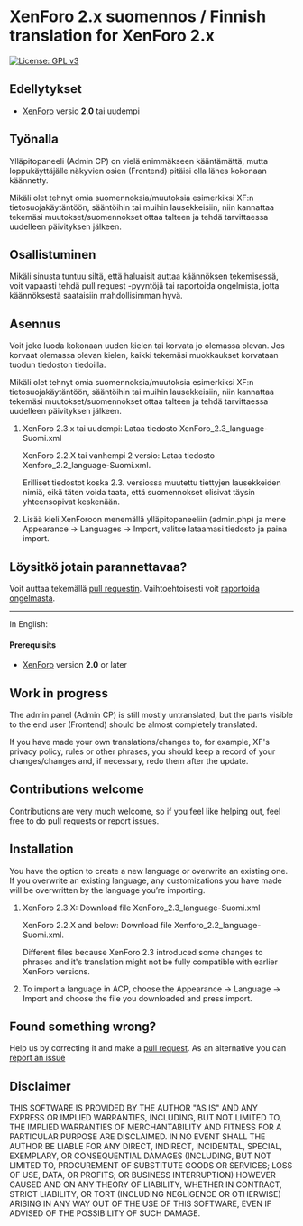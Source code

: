 # XenForo 2.x suomennos / Finnish translation for XenForo 2.x

[![License: GPL v3](https://img.shields.io/badge/License-GPL%20v3-blue.svg)](https://www.gnu.org/licenses/gpl-3.0)

## Edellytykset

* [XenForo](https://xenforo.com) versio **2.0** tai uudempi

## Työnalla
Ylläpitopaneeli (Admin CP) on vielä enimmäkseen kääntämättä, mutta loppukäyttäjälle näkyvien osien (Frontend) pitäisi olla lähes kokonaan käännetty.

Mikäli olet tehnyt omia suomennoksia/muutoksia esimerkiksi XF:n tietosuojakäytäntöön, sääntöihin tai muihin lausekkeisiin, niin kannattaa tekemäsi muutokset/suomennokset ottaa talteen ja tehdä tarvittaessa uudelleen päivityksen jälkeen.

## Osallistuminen 
Mikäli sinusta tuntuu siltä, että haluaisit auttaa käännöksen tekemisessä, voit vapaasti tehdä pull request -pyyntöjä tai raportoida ongelmista, jotta käännöksestä saataisiin mahdollisimman hyvä.

## Asennus
Voit joko luoda kokonaan uuden kielen tai korvata jo olemassa olevan. Jos korvaat olemassa olevan kielen, kaikki tekemäsi muokkaukset korvataan tuodun tiedoston tiedoilla.

Mikäli olet tehnyt omia suomennoksia/muutoksia esimerkiksi XF:n tietosuojakäytäntöön, sääntöihin tai muihin lausekkeisiin, niin kannattaa tekemäsi muutokset/suomennokset ottaa talteen ja tehdä tarvittaessa uudelleen päivityksen jälkeen.

1. XenForo 2.3.x tai uudempi: Lataa tiedosto XenForo_2.3_language-Suomi.xml
   
   XenForo 2.2.X tai vanhempi 2 versio: Lataa tiedosto Xenforo_2.2_language-Suomi.xml.
   
   Erilliset tiedostot koska 2.3. versiossa muutettu tiettyjen lausekkeiden nimiä, eikä täten voida taata, että suomennokset olisivat täysin yhteensopivat keskenään.

3. Lisää kieli XenForoon menemällä ylläpitopaneeliin (admin.php) ja mene Appearance -> Languages -> Import, valitse lataamasi tiedosto ja paina import.

## Löysitkö jotain parannettavaa?
Voit auttaa tekemällä [pull requestin](https://github.com/maitikeisi/xf2suomennos/pulls). Vaihtoehtoisesti voit [raportoida ongelmasta](https://github.com/maitikeisi/xf2suomennos/issues).


------------

In English:

#### Prerequisits
* [XenForo](https://xenforo.com) version **2.0** or later

## Work in progress

The admin panel (Admin CP) is still mostly untranslated, but the parts visible to the end user (Frontend) should be almost completely translated.

If you have made your own translations/changes to, for example, XF's privacy policy, rules or other phrases, you should keep a record of your changes/changes and, if necessary, redo them after the update.

## Contributions welcome
Contributions are very much welcome, so if you feel like helping out, feel free to do pull requests or report issues.

## Installation
You have the option to create a new language or overwrite an existing one. If you overwrite an existing language, any customizations you have made will be overwritten by the language you’re importing.

1. XenForo 2.3.X: Download file XenForo_2.3_language-Suomi.xml

   XenForo 2.2.X and below: Download file Xenforo_2.2_language-Suomi.xml.

   Different files because XenForo 2.3 introduced some changes to phrases and it's translation might not be fully compatible with earlier XenForo versions.

3. To import a language in ACP, choose the Appearance -> Language -> Import and choose the file you downloaded and press import. 

## Found something wrong?
Help us by correcting it and make a [pull request](https://github.com/maitikeisi/xf2suomennos/pulls). As an alternative you can  [report an issue](https://github.com/maitikeisi/xf2suomennos/issues)

## Disclaimer
THIS SOFTWARE IS PROVIDED BY THE AUTHOR "AS IS" AND ANY EXPRESS OR IMPLIED WARRANTIES, INCLUDING, BUT NOT LIMITED TO, THE IMPLIED WARRANTIES OF MERCHANTABILITY AND FITNESS FOR A PARTICULAR PURPOSE ARE DISCLAIMED. IN NO EVENT SHALL THE AUTHOR BE LIABLE FOR ANY DIRECT, INDIRECT, INCIDENTAL, SPECIAL, EXEMPLARY, OR CONSEQUENTIAL DAMAGES (INCLUDING, BUT NOT LIMITED TO, PROCUREMENT OF SUBSTITUTE GOODS OR SERVICES; LOSS OF USE, DATA, OR PROFITS; OR BUSINESS INTERRUPTION) HOWEVER CAUSED AND ON ANY THEORY OF LIABILITY, WHETHER IN CONTRACT, STRICT LIABILITY, OR TORT (INCLUDING NEGLIGENCE OR OTHERWISE) ARISING IN ANY WAY OUT OF THE USE OF THIS SOFTWARE, EVEN IF ADVISED OF THE POSSIBILITY OF SUCH DAMAGE.

